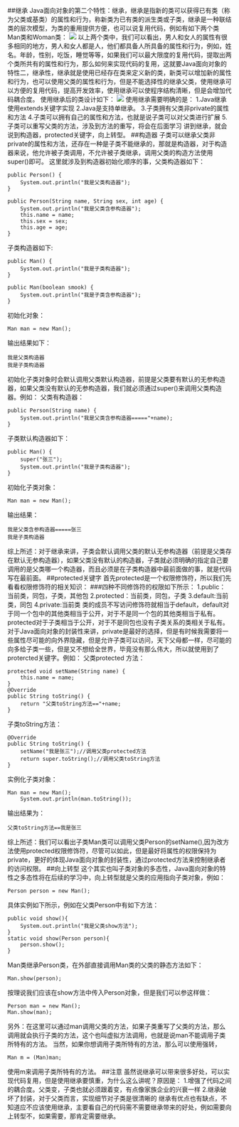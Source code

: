 ##继承
Java面向对象的第二个特性：继承，继承是指新的类可以获得已有类（称为父类或基类）的属性和行为，称新类为已有类的派生类或子类，继承是一种联结类的层次模型，为类的重用提供方便，也可以说复用代码，例如有如下两个类Man类和Woman类：
![](https://i.imgur.com/Figvxss.png)
以上两个类中，我们可以看出，男人和女人的属性有很多相同的地方，男人和女人都是人，他们都具备人所具备的属性和行为，例如，姓名。年龄，性别，吃饭，睡觉等等，如果我们可以最大限度的复用代码，提取出两个类所共有的属性和行为，那么如何来实现代码的复用，这就要Java面向对象的特性二，继承性，继承就是使用已经存在类来定义新的类，新类可以增加新的属性和行为，也可以使用父类的属性和行为，但是不能选择性的继承父类，使用继承可以方便的复用代码，提高开发效率，使用继承可以使程序结构清晰，但是会增加代码耦合度。
使用继承后的类设计如下：
![](https://i.imgur.com/31rnbCf.png)
使用继承需要明确的是：
1.Java继承使用extends关键字实现
2.Java是支持单继承。
3.子类拥有父类非private的属性和方法
4.子类可以拥有自己的属性和方法，也就是说子类可以对父类进行扩展
5.子类可以重写父类的方法，涉及到方法的重写，将会在后面学习
讲到继承，就会说到构造器，protected关键字，向上转型。
##构造器
子类可以继承父类非private的属性和方法，还存在一种是子类不能继承的，那就是构造器，对于构造器来说，他允许被子类调用，不允许被子类继承，调用父类的构造方法使用super()即可。
这里就涉及到构造器初始化顺序的事，父类构造器如下：

	public Person() {
		System.out.println("我是父类构造器");
	}

	public Person(String name, String sex, int age) {
		System.out.println("我是父类含参构造器");
		this.name = name;
		this.sex = sex;
		this.age = age;
	}
子类构造器如下:

	public Man() {
		System.out.println("我是子类构造器");
	}

	public Man(boolean smook) {
		System.out.println("我是子类含参构造器");
	}
初始化对象：

	Man man = new Man();
输出结果如下：

	我是父类构造器
	我是子类构造器
初始化子类对象时会默认调用父类默认构造器，前提是父类要有默认的无参构造器，如果父类没有默认的无参构造器，我们就必须通过super()来调用父类构造器。例如：
父类有构造器：

	public Person(String name) {
		System.out.println("我是父类含参构造器====="+name);
	}
子类默认构造器如下：

	public Man() {
		super("张三");
		System.out.println("我是子类构造器");
	}
初始化子类对象：

	Man man = new Man();
输出结果：

	我是父类含参构造器=====张三
	我是子类构造器
综上所述：对于继承来讲，子类会默认调用父类的默认无参构造器（前提是父类存在默认无参构造器），如果父类没有默认的构造器，子类就必须明确的指定自己要调用的是父类哪一个构造器，而且必须是在子类构造器中最前面做的事，就是代码写在最前面。
##protected关键字
首先protected是一个权限修饰符，所以我们先看看权限修饰符的相关知识：
###四种不同修饰符的权限如下所示：
1.public：当前类，同包，子类，其他包
2.protected：当前类，同包，子类
3.default:当前类，同包
4.private:当前类
类的成员不写访问修饰符就相当于default，default对于同一个包中的其他类相当于公开，对于不是同一个包的其他类相当于私有。protected对于子类相当于公开，对于不是同包也没有子类关系的类相关于私有。
对于Java面向对象的封装性来讲，private是最好的选择，但是有时候我需要将一些属性尽可能的向外界隐藏，但是允许子类可以访问，天下父母都一样，尽可能的向多给子类一些，但是又不想给全世界，毕竟没有那么伟大，所以就使用到了protercted关键字。例如：
父类protected 方法：

	protected void setName(String name) {
		this.name = name;
	}
	@Override
	public String toString() {
		return "父类toString方法=="+name;
	}
子类toString方法：

	@Override
	public String toString() {
		setName("我是张三");//调用父类protected方法
		return super.toString();//调用父类toString方法
	}
实例化子类对象：

	Man man = new Man();
		System.out.println(man.toString());
输出结果为：

	父类toString方法==我是张三
综上所述：我们可以看出子类Man类可以调用父类Person的setName(),因为改方法使用protected权限修饰符，尽管可以如此，但是最好将属性的权限保持为private，更好的体现Java面向对象的封装性，通过protected方法来控制继承者的访问权限。
##向上转型
这个其实也叫子类对象的多态性，Java面向对象的特性之多态性将在后续的学习中，向上转型就是父类的应用指向子类对象，例如：

	Person person = new Man();
具体实例如下所示，例如在父类Person中有如下方法：

	public void show(){
		System.out.println("我是父类show方法");
	}
	static void show(Person person){
		person.show();
	}
Man类继承Person类，在外部直接调用Man类的父类的静态方法如下：

	Man.show(person);
按理说我们应该在show方法中传入Person对象，但是我们可以参这样做：

	Person man = new Man();
	Man.show(man);
另外：在这里可以通过man调用父类的方法，如果子类重写了父类的方法，那么调用就会执行子类的方法，这个也叫虚拟方法调用，也就是说man不能调用子类所特有的方法。
当然，如果你想调用子类所特有的方法，那么可以使用强转，

	Man m = (Man)man;
使用m来调用子类所特有的方法。
##注意
虽然说继承可以带来很多好处，可以实现代码复用，但是使用继承要慎重，为什么这么讲呢？原因是：
1.增强了代码之间的耦合度。父类变，子类也就必须跟着变，有点像家族企业的兴衰一样
2.继承破坏了封装，对于父类而言，实现细节对子类是很清晰的
继承有优点也有缺点，不知道应不应该使用继承，主要看自己的代码需不需要继承带来的好处，例如需要向上转型不，如果需要，那肯定需要继承。


